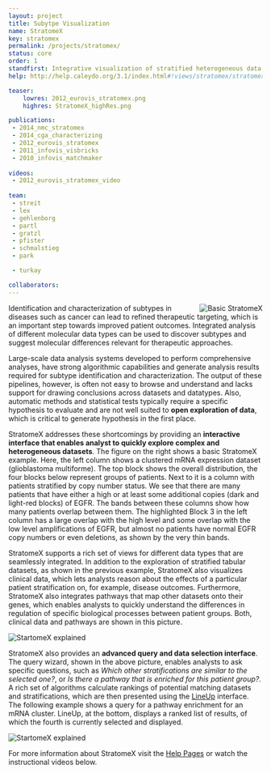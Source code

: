```yaml
---
layout: project
title: Subytpe Visualization
name: StratomeX
key: stratomex
permalink: /projects/stratomex/
status: core
order: 1
standfirst: Integrative visualization of stratified heterogeneous data for subtype analysis.
help: http://help.caleydo.org/3.1/index.html#!views/stratomex/stratomex.md

teaser: 
    lowres: 2012_eurovis_stratomex.png
    highres: StratomeX_highRes.png

publications:
 - 2014_nmc_stratomex
 - 2014_cga_characterizing
 - 2012_eurovis_stratomex 
 - 2011_infovis_visbricks
 - 2010_infovis_matchmaker
 
videos: 
 - 2012_eurovis_stratomex_video
     
team:
 - streit 
 - lex
 - gehlenborg
 - partl
 - gratzl
 - pfister
 - schmalstieg
 - park

 - turkay

collaborators:
---
```


<img align="right" src="{{site.baseurl}}/assets/images/projects/stratomex_basic.png" alt="Basic StratomeX">

Identification and characterization of subtypes in diseases such as cancer can lead to refined therapeutic targeting, which is an important step towards improved patient outcomes. Integrated analysis of different molecular data types can be used to discover subtypes and suggest molecular differences relevant for therapeutic approaches.

Large-scale data analysis systems developed to perform comprehensive analyses, have strong algorithmic capabilities and generate analysis results required for subtype identification and characterization. The output of these pipelines, however, is often not easy to browse and understand and lacks support for drawing conclusions across datasets and datatypes. Also, automatic methods and statistical tests typically require a specific hypothesis to evaluate and are not well suited to **open exploration of data**, which is critical to generate hypothesis in the first place.  

StratomeX addresses these shortcomings by providing an **interactive interface that enables analyst to quickly explore complex and heterogeneous datasets**. The figure on the right shows a basic StratomeX example. Here, the left column shows a clustered mRNA expression dataset (glioblastoma multiforme). The top block shows the overall distribution, the four blocks below represent groups of patients. Next to it is a column with patients stratified by copy number status. We see that there are many patients that have either a high or at least some additional copies (dark and light-red blocks) of EGFR. The bands between these columns show how many patients overlap between them. The highlighted Block 3 in the left column has a large overlap with the high level and some overlap with the low level amplifications of EGFR, but almost no patients have normal EGFR copy numbers or even deletions, as shown by the very thin bands.  
 
StratomeX supports a rich set of views for different data types that are seamlessly integrated. In addition to the exploration of stratified tabular datasets, as shown in the previous example, StratomeX also visualizes clinical data, which lets analysts reason about the effects of a particular patient stratification on, for example, disease outcomes. Furthermore, StratomeX also integrates pathways that map other datasets onto their genes, which enables analysts to quickly understand the differences in regulation of specific biological processes between patient groups. Both, clinical data and pathways are shown in this picture. 
 
![StartomeX explained]({{site.baseurl}}/assets/images/projects/stratomex_explained.png) 


StratomeX also provides an **advanced query and data selection interface**. The query wizard, shown in the above picture, enables analysts to ask specific questions, such as *Which other stratifications are similar to the selected one?*, or *Is there a pathway that is enriched for this patient group?*. A rich set of algorithms calculate rankings of potential matching datasets and stratifications, which are then presented using the [LineUp]({{site.baseurl}}/projects/lineup/) interface. The following example shows a query for a pathway enrichment for an mRNA cluster. LineUp, at the bottom, displays a ranked list of results, of which the fourth is currently selected and displayed.  

![StartomeX explained]({{site.baseurl}}/assets/images/projects/stratomex_query.png) 


For more information about StratomeX visit the [Help Pages](http://help.caleydo.org/3.1/index.html#!views/stratomex/stratomex.md) or watch the instructional videos below. 

